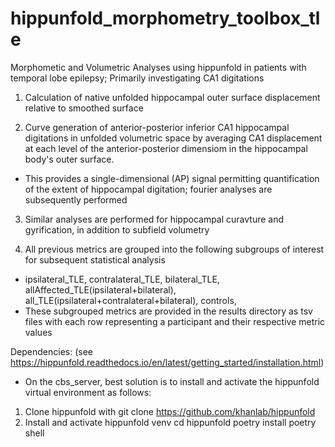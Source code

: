 # hippunfold_morphometry_toolbox_tle
Morphometic and Volumetric Analyses using hippunfold in patients with temporal lobe epilepsy; Primarily investigating CA1 digitations


1) Calculation of native unfolded hippocampal outer surface displacement relative to smoothed surface

2) Curve generation of anterior-posterior inferior CA1 hippocampal digitations in unfolded volumetric space by averaging CA1 displacement at each level of the anterior-posterior dimensiom in the hippocampal body's outer surface.
  -  This provides a single-dimensional (AP) signal permitting quantification of the extent of hippocampal digitation; fourier analyses are subsequently performed

3) Similar analyses are performed for hippocampal curavture and gyrification, in addition to subfield volumetry

4) All previous metrics are grouped into the following subgroups of interest for subsequent statistical analysis
  -  ipsilateral_TLE,  contralateral_TLE,  bilateral_TLE,  allAffected_TLE(ipsilateral+bilateral),  all_TLE(ipsilateral+contralateral+bilateral),  controls,
  -  These subgrouped metrics are provided in the results directory as tsv files with each row representing a participant and their respective metric values



Dependencies: (see https://hippunfold.readthedocs.io/en/latest/getting_started/installation.html)
- On the cbs_server, best solution is to install and activate the hippunfold virtual environment as follows:
1) Clone hippunfold with
git clone https://github.com/khanlab/hippunfold
2) Install and activate hippunfold venv
cd hippunfold
poetry install
poetry shell
